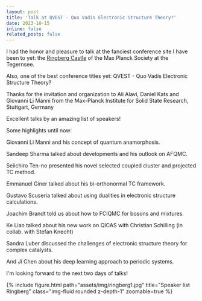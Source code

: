 ```yaml
---
layout: post
title: 'Talk at QVEST - Quo Vadis Electronic Structure Theory?'
date: 2023-10-15
inline: false
related_posts: false
---
```


I had the honor and pleasure to talk at the fanciest conference site I have been to yet: the <a href='https://en.wikipedia.org/wiki/Schloss_Ringberg'>Ringberg Castle</a> of the Max Planck Society at the Tegernsee. 

Also, one of the best conference titles yet: 
QVEST - Quo Vadis Electronic Structure Theory? 

Thanks for the invitation and organization to Ali Alavi, Daniel Kats and Giovanni Li Manni from the Max-Planck Institute for Solid State Research, Stuttgart, Germany

Excellent talks by an amazing list of speakers! 

Some highlights until now: 

Giovanni Li Manni and his concept of quantum anamorphosis. 

Sandeep Sharma talked about developments and his outlook on AFQMC.

Seiichiro Ten-no presented his novel selected coupled cluster and projected TC method. 

Emmanuel Giner talked about his bi-orthonormal TC framework. 

Gustavo Scuseria talked about using dualities in electronic structure calculations. 

Joachim Brandt told us about how to FCIQMC for bosons and mixtures. 

Ke Liao talked about his new work on QICAS with Christian Schilling (in collab. with Stefan Knecht)

Sandra Luber discussed the challenges of electronic structure theory for complex catalysts. 

And Ji Chen about his deep learning approach to periodic systems. 

I'm looking forward to the next two days of talks!

{% include figure.html path="assets/img/ringberg1.jpg" title="Speaker list Ringberg" class="img-fluid rounded z-depth-1" zoomable=true %} 
